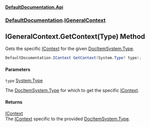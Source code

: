 #### [DefaultDocumentation\.Api](../../index.md 'index')
### [DefaultDocumentation](../../index.md#DefaultDocumentation 'DefaultDocumentation').[IGeneralContext](index.md 'DefaultDocumentation\.IGeneralContext')

## IGeneralContext\.GetContext\(Type\) Method

Gets the specific [IContext](../IContext/index.md 'DefaultDocumentation\.IContext') for the given [DocItem](../Models/DocItem/index.md 'DefaultDocumentation\.Models\.DocItem')[System\.Type](https://docs.microsoft.com/en-us/dotnet/api/System.Type 'System\.Type')\.

```csharp
DefaultDocumentation.IContext GetContext(System.Type? type);
```
#### Parameters

<a name='DefaultDocumentation.IGeneralContext.GetContext(System.Type).type'></a>

`type` [System\.Type](https://docs.microsoft.com/en-us/dotnet/api/System.Type 'System\.Type')

The [DocItem](../Models/DocItem/index.md 'DefaultDocumentation\.Models\.DocItem')[System\.Type](https://docs.microsoft.com/en-us/dotnet/api/System.Type 'System\.Type') for which to get the specific [IContext](../IContext/index.md 'DefaultDocumentation\.IContext')\.

#### Returns
[IContext](../IContext/index.md 'DefaultDocumentation\.IContext')  
The [IContext](../IContext/index.md 'DefaultDocumentation\.IContext') specific to the provided [DocItem](../Models/DocItem/index.md 'DefaultDocumentation\.Models\.DocItem')[System\.Type](https://docs.microsoft.com/en-us/dotnet/api/System.Type 'System\.Type')\.